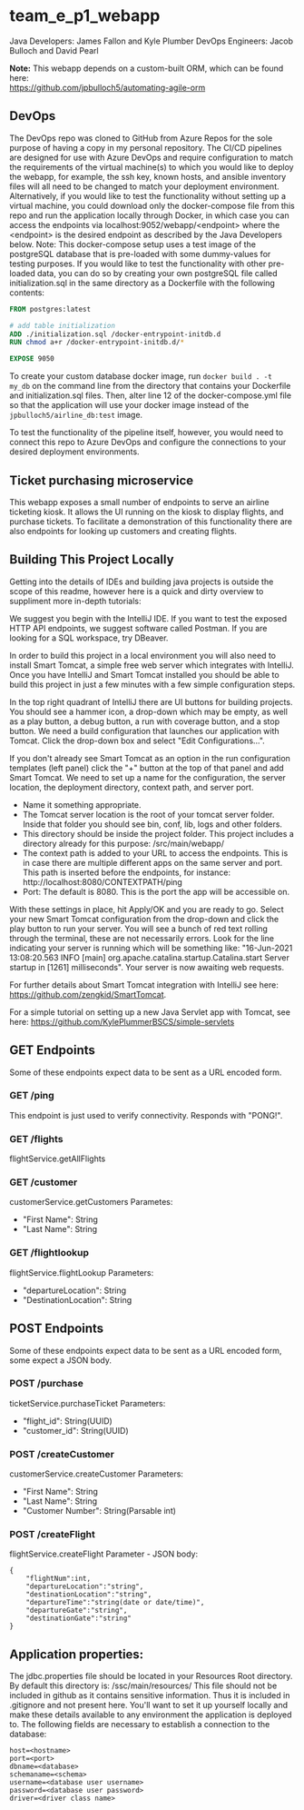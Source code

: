 # team_e_p1_webapp

Java Developers: James Fallon and Kyle Plumber
DevOps Engineers: Jacob Bulloch and David Pearl

**Note:** This webapp depends on a custom-built ORM, which can be found here:  
https://github.com/jpbulloch5/automating-agile-orm

## DevOps
  
The DevOps repo was cloned to GitHub from Azure Repos for the sole purpose of having a copy in my personal repository.
The CI/CD pipelines are designed for use with Azure DevOps and require configuration to match the requirements of the virtual machine(s) to which you would like to deploy the webapp, for example, the ssh key, known hosts, and ansible inventory files will all need to be changed to match your deployment environment.  
Alternatively, if you would like to test the functionality without setting up a virtual machine, you could download only the docker-compose file from this repo and run the application locally through Docker, in which case you can access the endpoints via localhost:9052/webapp/\<endpoint> where the \<endpoint> is the desired endpoint as described by the Java Developers below.
Note: This docker-compose setup uses a test image of the postgreSQL database that is pre-loaded with some dummy-values for testing purposes.  If you would like to test the functionality with other pre-loaded data, you can do so by creating your own postgreSQL file called initialization.sql in the same directory as a Dockerfile with the following contents:
```Dockerfile
FROM postgres:latest

# add table initialization
ADD ./initialization.sql /docker-entrypoint-initdb.d
RUN chmod a+r /docker-entrypoint-initdb.d/*

EXPOSE 9050
 ```
 To create your custom database docker image, run `docker build . -t my_db` on the command line from the directory that contains your Dockerfile and initialization.sql files.
 Then, alter line 12 of the docker-compose.yml file so that the application will use your docker image instead of the `jpbulloch5/airline_db:test` image.
 
 To test the functionality of the pipeline itself, however, you would need to connect this repo to Azure DevOps and configure the connections to your desired deployment environments.

## Ticket purchasing microservice

This webapp exposes a small number of endpoints to serve an airline ticketing kiosk. It allows the UI running on the kiosk
to display flights, and purchase tickets. To facilitate a demonstration of this functionality there are also endpoints for
looking up customers and creating flights.


## Building This Project Locally
 Getting into the details of IDEs and building java projects is outside the scope of this readme, however here is a quick 
and dirty overview to suppliment more in-depth tutorials:

 We suggest you begin with the IntelliJ IDE. If you want to test the exposed HTTP API endpoints, we suggest software called Postman. If you are looking for 
 a SQL workspace, try DBeaver.
 
 In order to build this project in a local environment you will also need to install Smart Tomcat, a simple free web server which integrates with IntelliJ. Once you have IntelliJ and Smart Tomcat installed you should be able to build this project in just a few minutes with a few simple configuration steps.
 
 In the top right quadrant of IntelliJ there are UI buttons for building projects. You should see a hammer icon, a drop-down which may be empty, as well as a play button, a debug button, a run with coverage button, and a stop button. We need a build configuration that launches our application with Tomcat. Click the drop-down box and select "Edit Configurations...".
 
 If you don't already see Smart Tomcat as an option in the run configuration templates (left panel) click the "+" button at the top of that panel and add Smart Tomcat. We need to set up a name for the configuration, the server location, the deployment directory, context path, and server port.
 
 - Name it something appropriate.
 - The Tomcat server location is the root of your tomcat server folder. Inside that folder you should see bin, conf, lib, logs and other folders.
 - This directory should be inside the project folder. This project includes a directory already for this purpose: /src/main/webapp/
 - The context path is added to your URL to access the endpoints. This is in case there are multiple different apps on the same server and port. This path is inserted before the endpoints, for instance: http://localhost:8080/CONTEXTPATH/ping
 - Port: The default is 8080. This is the port the app will be accessible on.

With these settings in place, hit Apply/OK and you are ready to go. Select your new Smart Tomcat configuration from the drop-down and click the play button to run your server.
You will see a bunch of red text rolling through the terminal, these are not necessarily errors. Look for the line indicating your server is running which will be something like: "16-Jun-2021 13:08:20.563 INFO [main] org.apache.catalina.startup.Catalina.start Server startup in [1261] milliseconds". Your server is now awaiting web requests.

 
 For further details about Smart Tomcat integration with IntelliJ see here: https://github.com/zengkid/SmartTomcat. 
 
 For a simple tutorial on setting up a new Java Servlet app with Tomcat, see here: https://github.com/KylePlummerBSCS/simple-servlets

## GET Endpoints
 Some of these endpoints expect data to be sent as a URL encoded form.
 
 
### GET /ping
 This endpoint is just used to verify connectivity. Responds with "PONG!".
 
### GET /flights
 flightService.getAllFlights
 

### GET /customer
customerService.getCustomers
 Parametes:
 - "First Name": String
 - "Last Name": String

### GET /flightlookup
flightService.flightLookup
 Parameters:
 - "departureLocation": String
 - "DestinationLocation": String


## POST Endpoints
Some of these endpoints expect data to be sent as a URL encoded form, some expect a JSON body.

### POST /purchase
ticketService.purchaseTicket
 Parameters:
 - "flight_id": String(UUID)
 - "customer_id": String(UUID)

### POST /createCustomer
customerService.createCustomer
 Parameters:
 - "First Name": String
 - "Last Name": String
 - "Customer Number": String(Parsable int)

### POST /createFlight
flightService.createFlight
 Parameter - JSON body:
```
{
    "flightNum":int,
    "departureLocation":"string",
    "destinationLocation":"string",
    "departureTime":"string(date or date/time)",
    "departureGate":"string",
    "destinationGate":"string"
}
```


## Application properties:
The jdbc.properties file should be located in your Resources Root directory. By default this directory is: /ssc/main/resources/ This file should not be included in github as it contains sensitive information. Thus it is included in .gitignore and not present here. You'll want to set it up yourself locally and make these details available to any environment the application is deployed to.
 The following fields are necessary to establish a connection to the database:

```
host=<hostname>
port=<port>
dbname=<database>
schemaname=<schema>
username=<database user username>
password=<database user password>
driver=<driver class name>
```
